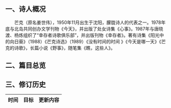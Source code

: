 ## 一、诗人概况

&emsp;&emsp;芒克（原名姜世伟），1950年11月出生于沈阳，朦胧诗人的代表之一。1978年底与北岛共同创办文学刊物《今天》，并出版了处女诗集《心事》。1987年与唐晓渡、杨炼组织了“幸存者诗歌俱乐部”，并出版刊物《幸存者》。著有诗集《阳光中的向日葵》（1988）《芒克诗选》（1989）《没有时间的时间 》《今天是哪一天》《芒克的诗歌》，长篇小说《野事》，随笔集《瞧，这些人》。

## 二、篇目总览



## 三、修订历史


|时间|目标|更新内容
|:-:|:-|:-